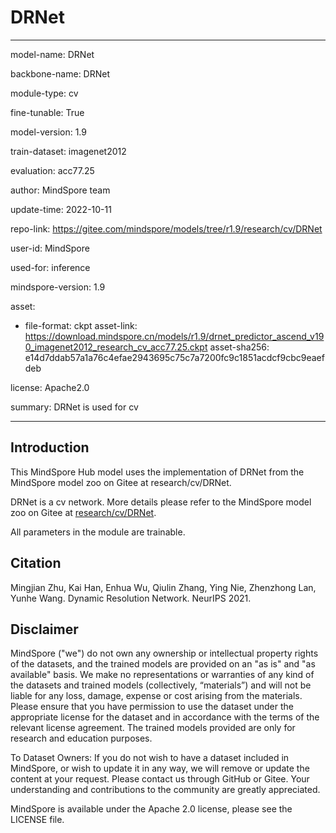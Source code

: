 # DRNet

---

model-name: DRNet

backbone-name: DRNet

module-type: cv

fine-tunable: True

model-version: 1.9

train-dataset: imagenet2012

evaluation: acc77.25

author: MindSpore team

update-time: 2022-10-11

repo-link: <https://gitee.com/mindspore/models/tree/r1.9/research/cv/DRNet>

user-id: MindSpore

used-for: inference

mindspore-version: 1.9

asset:

-
    file-format: ckpt
    asset-link: <https://download.mindspore.cn/models/r1.9/drnet_predictor_ascend_v190_imagenet2012_research_cv_acc77.25.ckpt>
    asset-sha256: e14d7ddab57a1a76c4efae2943695c75c7a7200fc9c1851acdcf9cbc9eaefdeb

license: Apache2.0

summary: DRNet is used for cv

---

## Introduction

This MindSpore Hub model uses the implementation of DRNet from the MindSpore model zoo on Gitee at research/cv/DRNet.

DRNet is a cv network. More details please refer to the MindSpore model zoo on Gitee at [research/cv/DRNet](https://gitee.com/mindspore/models/blob/r1.9/research/cv/DRNet/README.md).

All parameters in the module are trainable.

## Citation

Mingjian Zhu, Kai Han,  Enhua Wu, Qiulin Zhang, Ying Nie, Zhenzhong Lan, Yunhe Wang. Dynamic Resolution Network. NeurIPS 2021.

## Disclaimer

MindSpore ("we") do not own any ownership or intellectual property rights of the datasets, and the trained models are provided on an "as is" and "as available" basis. We make no representations or warranties of any kind of the datasets and trained models (collectively, “materials”) and will not be liable for any loss, damage, expense or cost arising from the materials. Please ensure that you have permission to use the dataset under the appropriate license for the dataset and in accordance with the terms of the relevant license agreement. The trained models provided are only for research and education purposes.

To Dataset Owners: If you do not wish to have a dataset included in MindSpore, or wish to update it in any way, we will remove or update the content at your request. Please contact us through GitHub or Gitee. Your understanding and contributions to the community are greatly appreciated.

MindSpore is available under the Apache 2.0 license, please see the LICENSE file.
